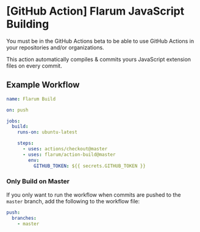 # [GitHub Action] Flarum JavaScript Building

You must be in the GitHub Actions beta to be able to use GitHub Actions in your repositories and/or organizations.

This action automatically compiles & commits yours JavaScript extension files on every commit.

## Example Workflow

```yml
name: Flarum Build

on: push

jobs:
  build:
    runs-on: ubuntu-latest

    steps:
      - uses: actions/checkout@master
      - uses: flarum/action-build@master
        env:
          GITHUB_TOKEN: ${{ secrets.GITHUB_TOKEN }}
```

### Only Build on Master

If you only want to run the workflow when commits are pushed to the `master` branch, add the following to the workflow file:

```yml
push:
  branches:
    - master
```